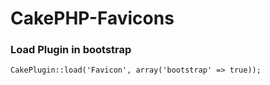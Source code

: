 # CakePHP-Favicons

### Load Plugin in bootstrap

```
CakePlugin::load('Favicon', array('bootstrap' => true));
```

